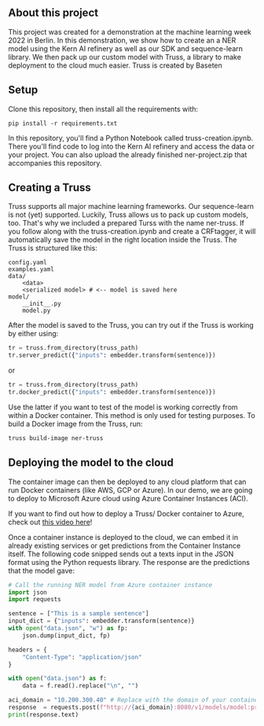 ## About this project
This project was created for a demonstration at the machine learning week 2022 in Berlin. In this demonstration, we show how to create an a NER model using the Kern AI refinery as well as our SDK and sequence-learn library. We then pack up our custom model with Truss, a library to make deployment to the cloud much easier. Truss is created by Baseten

## Setup
Clone this repository, then install all the requirements with:
```
pip install -r requirements.txt
```
In this repository, you'll find a Python Notebook called truss-creation.ipynb. There you'll find code to log into the Kern AI refinery and access the data or your project. You can also upload the already finished ner-project.zip that accompanies this repository. 

## Creating a Truss
Truss supports all major machine learning frameworks. Our sequence-learn is not (yet) supported. Luckily, Truss allows us to pack up custom models, too. That's why we included a prepared Turss with the name ner-truss. If you follow along with the truss-creation.ipynb and create a CRFtagger, it will automatically save the model in the right location inside the Truss. The Truss is structured like this:
```
config.yaml
examples.yaml
data/
    <data> 
    <serialized model> # <-- model is saved here
model/
    __init__.py
    model.py
```

After the model is saved to the Truss, you can try out if the Truss is working by either using:
```python
tr = truss.from_directory(truss_path)
tr.server_predict({"inputs": embedder.transform(sentence)})
```
or
```python
tr = truss.from_directory(truss_path)
tr.docker_predict({"inputs": embedder.transform(sentence)})
```

Use the latter if you want to test of the model is working correctly from within a Docker container. This method is only used for testing purposes.
To build a Docker image from the Truss, run: 
```bash
truss build-image ner-truss
```

## Deploying the model to the cloud
The container image can then be deployed to any cloud platform that can run Docker containers (like AWS, GCP or Azure). In our demo, we are going to deploy to Microsoft Azure cloud using Azure Container Instances (ACI).

If you want to find out how to deploy a Truss/ Docker container to Azure, check out [this video here](https://www.youtube.com/watch?v=HM8roUY1oaE)!

Once a container instance is deployed to the cloud, we can embed it in already existing services or get predictions from the Container Instance itself. The following code snipped sends out a texts input in the JSON format using the Python requests library. The response are the predictions that the model gave:
```python
# Call the running NER model from Azure container instance
import json 
import requests

sentence = ["This is a sample sentence"]
input_dict = {"inputs": embedder.transform(sentence)}
with open("data.json", "w") as fp:
    json.dump(input_dict, fp)

headers = {
    "Content-Type": "application/json"
}

with open("data.json") as f:
    data = f.read().replace("\n", "")

aci_domain = "10.200.300.40" # Replace with the domain of your container instance
response  = requests.post(f"http://{aci_domain}:8080/v1/models/model:predict", headers=headers, data=data)
print(response.text)
```

